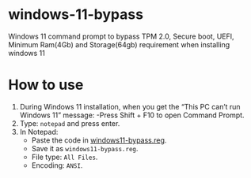 # windows-11-bypass
Windows 11 command prompt to bypass TPM 2.0, Secure boot, UEFI, Minimum Ram(4Gb) and Storage(64gb) requirement when installing windows 11

# How to use

1. During Windows 11 installation, when you get the “This PC can’t run Windows 11” message:
    -Press Shift + F10 to open Command Prompt.
2. Type:
    ``` notepad ```
   and press enter.
4. In Notepad:
   * Paste the code in [windows11-bypass.reg](./windows11-bypass.reg).
    * Save it as ```windows11-bypass.reg```.
    * File type: ```All Files```.
    * Encoding: ```ANSI```.
